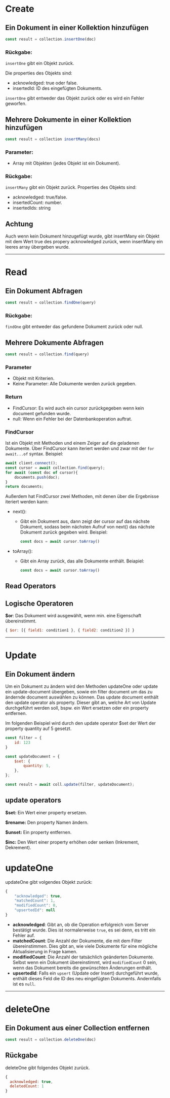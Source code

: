 # Create
## Ein Dokument in einer Kollektion hinzufügen

```javaScript
const result = collection.insertOne(doc)
```

### Rückgabe:
`insertOne` gibt ein Objekt zurück. 

Die properties des Objekts sind:
- acknowledged: true oder false.
- insertedId: ID des eingefügten Dokuments.

`insertOne` gibt entweder das Objekt zurück oder es wird ein Fehler geworfen.


## Mehrere Dokumente in einer Kollektion hinzufügen

```javascript
const result = collection insertMany(docs)
```

### Parameter:
- Array mit Objekten (jedes Objekt ist ein Dokument).

### Rückgabe:

`insertMany` gibt ein Objekt zurück.
Properties des Objekts sind:
- acknowledged: true/false.
- insertedCount: number.
- insertedIds: string

## Achtung

Auch wenn kein Dokument hinzugefügt wurde, gibt insertMany ein Objekt mit dem Wert true des propery acknowledged zurück, wenn insertMany ein leeres array übergeben wurde.

---

# Read

## Ein Dokument Abfragen

```javaScript
const result = collection.findOne(query)
```

### Rückgabe:

`findOne` gibt entweder das gefundene Dokument zurück oder null.

## Mehrere Dokumente Abfragen

```javascript
const result = collection.find(query)
```

### Parameter
- Objekt mit Kriterien.
- Keine Parameter: Alle Dokumente werden zurück gegeben.

### Return
- FindCursor: Es wird auch ein cursor zurückgegeben wenn kein document gefunden wurde.
- null: Wenn ein Fehler bei der Datenbankoperation auftrat.

### FindCursor
Ist ein Objekt mit Methoden und einem Zeiger auf die geladenen Dokumente.
Über FindCursor kann iteriert werden und zwar mit der `for await...of` syntax.
Beispiel: 
```javascript
await client.connect();
const cursor = await collection.find(query);
for await (const doc of cursor){
    documents.push(doc); 
}
return documents;
```

Außerdem hat FindCursor zwei Methoden, mit denen über die Ergebnisse iteriert werden kann: 
- next(): 
	- Gibt ein Dokument aus, dann zeigt der cursor auf das nächste Dokument, sodass beim nächsten Aufruf von next() das nächste Dokument zurück gegeben wird.
		Beispiel:
		```javascript 
		const docs = await cursor.toArray() 
		```

- toArray(): 
	- Gibt ein Array zurück, das alle Dokumente enthält.
		Beiapiel: 
		```javascript 
		const docs = await cursor.toArray() 
		```

## Read Operators

## Logische Operatoren

**$or**: Das Dokument wird ausgewählt, wenn min. eine Eigenschaft übereinstimmt.
```js
{ $or: [{ field1: condition1 }, { field2: condition2 }] }
```

---

# Update

## Ein Dokument ändern

Um ein Dokument zu ändern wird den Methoden updateOne oder update ein update-document übergeben, sowie ein filter document um das zu ändernde document auswählen zu können.
Das update document enthält den update operator als property. Dieser gibt an, welche Art von Update durchgeführt werden soll, bspw. ein Wert ersetzen oder ein property entfernen.

Im folgenden Beispiel wird durch den update operator $set der Wert der property quantity auf 5 gesetzt.

```javascript
const filter = {
	id: 123
}

const updateDocument = {
	$set: {
		quantity: 5,
	},
};

const result = await coll.update(filter, updateDocument);
```

## update operators

**$set:** Ein Wert einer property ersetzen.

**$rename:** Den property Namen ändern.

**$unset:** Ein property entfernen.

**$inc:** Den Wert einer property erhöhen oder senken (Inkrement, Dekrement).

# updateOne

updateOne gibt volgendes Objekt zurück:
```javascript
{ 
	"acknowledged": true, 
	"matchedCount": 1, 
	"modifiedCount": 0, 
	"upsertedId": null 
}
```

- **acknowledged**: Gibt an, ob die Operation erfolgreich vom Server bestätigt wurde. Dies ist normalerweise `true`, es sei denn, es tritt ein Fehler auf.
- **matchedCount**: Die Anzahl der Dokumente, die mit dem Filter übereinstimmen. Dies gibt an, wie viele Dokumente für eine mögliche Aktualisierung in Frage kamen.
- **modifiedCount**: Die Anzahl der tatsächlich geänderten Dokumente. Selbst wenn ein Dokument übereinstimmt, wird `modifiedCount` 0 sein, wenn das Dokument bereits die gewünschten Änderungen enthält.
- **upsertedId**: Falls ein `upsert` (Update oder Insert) durchgeführt wurde, enthält dieses Feld die ID des neu eingefügten Dokuments. Andernfalls ist es `null`.

---

# deleteOne

## Ein Dokument aus einer Collection entfernen

```javascript
const result = collection.deleteOne(doc)
```

## Rückgabe

deleteOne gibt folgendes Objekt zurück.
```javascript
{
  acknowledged: true,
  deletedCount: 1
}
```